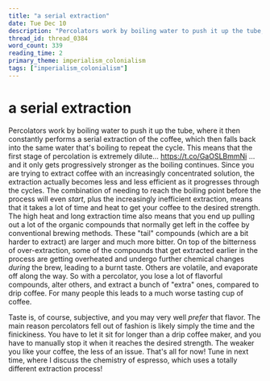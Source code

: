 ```yaml
---
title: "a serial extraction"
date: Tue Dec 10
description: "Percolators work by boiling water to push it up the tube, where it then constantly performs a serial extraction of the coffee, which then falls back into the..."
thread_id: thread_0384
word_count: 339
reading_time: 2
primary_theme: imperialism_colonialism
tags: ["imperialism_colonialism"]
---
```


# a serial extraction

Percolators work by boiling water to push it up the tube, where it then constantly performs a serial extraction of the coffee, which then falls back into the same water that's boiling to repeat the cycle. This means that the first stage of percolation is extremely dilute... https://t.co/GaOSLBmmNi ... and it only gets progressively stronger as the boiling continues. Since you are trying to extract coffee with an increasingly concentrated solution, the extraction actually becomes less and less efficient as it progresses through the cycles. The combination of needing to reach the boiling point before the process will even *start*, plus the increasingly inefficient extraction, means that it takes a lot of time and heat to get your coffee to the desired strength. The high heat and long extraction time also means that you end up pulling out a lot of the organic compounds that normally get left in the coffee by conventional brewing methods. These "tail" compounds (which are a bit harder to extract) are larger and much more bitter. On top of the bitterness of over-extraction, some of the compounds that get extracted earlier in the process are getting overheated and undergo further chemical changes *during* the brew, leading to a burnt taste. Others are volatile, and evaporate off along the way. So with a percolator, you lose a lot of flavorful compounds, alter others, and extract a bunch of "extra" ones, compared to drip coffee. For many people this leads to a much worse tasting cup of coffee.

Taste is, of course, subjective, and you may very well *prefer* that flavor. The main reason percolators fell out of fashion is likely simply the time and the finickiness. You have to let it sit for longer than a drip coffee maker, and you have to manually stop it when it reaches the desired strength. The weaker you like your coffee, the less of an issue. That's all for now! Tune in next time, where I discuss the chemistry of espresso, which uses a totally different extraction process!